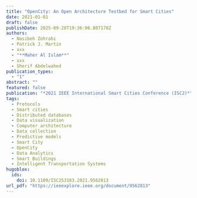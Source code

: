```yaml
---
title: "OpenCity: An Open Architecture Testbed for Smart Cities"
date: 2021-01-01
draft: false
publishDate: 2025-09-28T19:36:06.807178Z
authors:
  - Nasibeh Zohrabi
  - Patrick J. Martin
  - xxx
  - "**Maher Al Islam**"
  - xxx
  - Sherif Abdelwahed
publication_types:
  - "1"
abstract: ""
featured: false
publication: "*2021 IEEE International Smart Cities Conference (ISC2)*"
tags:
  - Protocols
  - Smart cities
  - Distributed databases
  - Data visualization
  - Computer architecture
  - Data collection
  - Predictive models
  - Smart City
  - OpenCity
  - Data Analytics
  - Smart Buildings
  - Intelligent Transportation Systems
hugoblox:
  ids:
    doi: 10.1109/ISC253183.2021.9562813
url_pdf: "https://ieeexplore.ieee.org/document/9562813"
---
```

